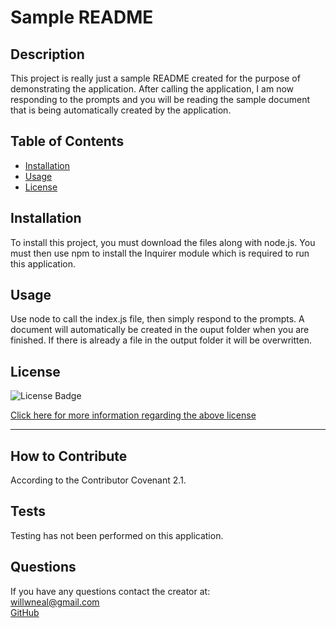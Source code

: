
  # Sample README

  ## Description

  This project is really just a sample README created for the purpose of demonstrating the application. After calling the application, I am now responding to the prompts and you will be reading the sample document that is being automatically created by the application.

  ## Table of Contents 

  - [Installation](#installation)
  - [Usage](#usage)
  - [License](#license)

  ## Installation
  
  To install this project, you must download the files along with node.js. You must then use npm to install the Inquirer module which is required to run this application.

  ## Usage

  Use node to call the index.js file, then simply respond to the prompts. A document will automatically be created in the ouput folder when you are finished. If there is already a file in the output folder it will be overwritten.

  ## License

  ![License Badge](https://img.shields.io/badge/license-MIT-orange?style=plastic=appveyor?raw=true)
  <br>
  
  [Click here for more information regarding the above license](https://opensource.org/licenses/MIT)
    
  ---
    
  

  ## How to Contribute

  According to the Contributor Covenant 2.1.
  
  ## Tests

  Testing has not been performed on this application.

  ## Questions
  
  If you have any questions contact the creator at:
  <br>
  [willwneal@gmail.com](mailto:willwneal@gmail.com)
  <br>
  [GitHub](https://github.com/Will-Neal)

